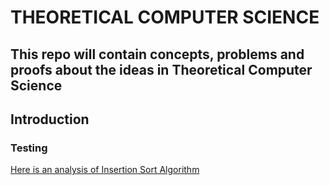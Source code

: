 # THEORETICAL COMPUTER SCIENCE
## This repo will contain concepts, problems and proofs about the ideas in Theoretical Computer Science

## Introduction
### Testing
[Here is an analysis of Insertion Sort Algorithm](https://github.com/ArshidBaba/Design-And-Analysis-Of-Algorithms/blob/master/Analysis/insertionSortAnalysis.pdf "Insertion Sort Analysis")